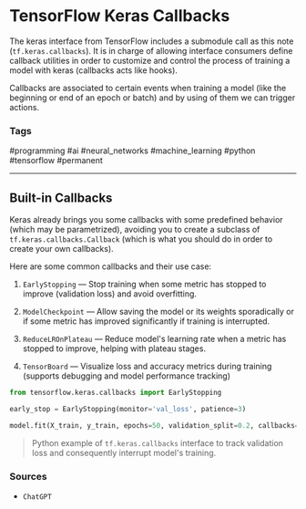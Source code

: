 # TensorFlow Keras Callbacks

The keras interface from TensorFlow includes a submodule call as this note (`tf.keras.callbacks`). It is in charge of allowing interface consumers define callback utilities in order to customize and control the process of training a model with keras (callbacks acts like hooks).

Callbacks are associated to certain events when training a model (like the beginning or end of an epoch or batch) and by using of them we can trigger actions.

### Tags

#programming #ai #neural_networks #machine_learning #python #tensorflow #permanent 

---

## Built-in Callbacks

Keras already brings you some callbacks with some predefined behavior (which may be parametrized), avoiding you to create a subclass of `tf.keras.callbacks.Callback` (which is what you should do in order to create your own callbacks).

Here are some common callbacks and their use case:

1. `EarlyStopping` — Stop training when some metric has stopped to improve (validation loss) and avoid overfitting.

2. `ModelCheckpoint` — Allow saving the model or its weights sporadically or if some metric has improved significantly if training is interrupted.

3. `ReduceLROnPlateau` — Reduce model's learning rate when a metric has stopped to improve, helping with plateau stages.

4. `TensorBoard` — Visualize loss and accuracy metrics during training (supports debugging and model performance tracking)

```python
from tensorflow.keras.callbacks import EarlyStopping

early_stop = EarlyStopping(monitor='val_loss', patience=3)

model.fit(X_train, y_train, epochs=50, validation_split=0.2, callbacks=[early_stop])

```

> Python example of `tf.keras.callbacks` interface to track validation loss and consequently interrupt model's training.

### Sources

- `ChatGPT`

